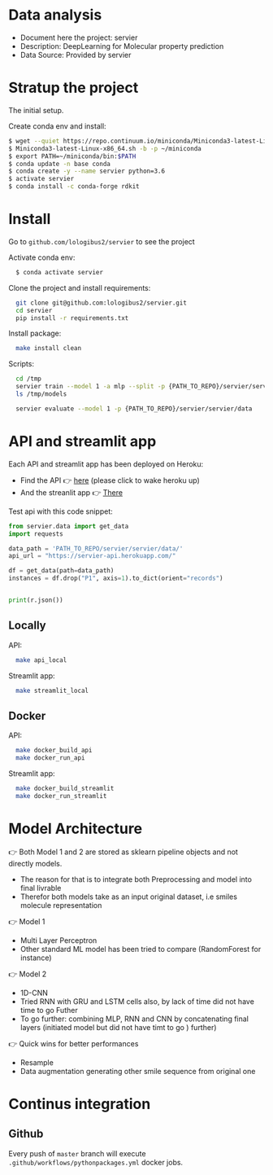 # Data analysis
- Document here the project: servier
- Description: DeepLearning for Molecular property prediction 
- Data Source: Provided by servier


# Stratup the project

The initial setup.

Create conda env and install:
```bash
$ wget --quiet https://repo.continuum.io/miniconda/Miniconda3-latest-Linux-x86_64.sh
$ Miniconda3-latest-Linux-x86_64.sh -b -p ~/miniconda
$ export PATH=~/miniconda/bin:$PATH
$ conda update -n base conda
$ conda create -y --name servier python=3.6
$ activate servier
$ conda install -c conda-forge rdkit
```

# Install
Go to `github.com/lologibus2/servier` to see the project

Activate conda env:
```bash
  $ conda activate servier 
```

Clone the project and install requirements:
```bash
  git clone git@github.com:lologibus2/servier.git
  cd servier
  pip install -r requirements.txt
```
Install package:
```bash
  make install clean
```

Scripts:
```bash
  cd /tmp
  servier train --model 1 -a mlp --split -p {PATH_TO_REPO}/servier/servier/data
  ls /tmp/models
```
```bash
  servier evaluate --model 1 -p {PATH_TO_REPO}/servier/servier/data
```

# API and streamlit app
Each API and streamlit app has been deployed on Heroku:  
 - Find the API 👉 [here](https://servier-api.herokuapp.com/)  (please click to wake heroku up)
 - And the streanlit app 👉 [There](https://servier-streamlit.herokuapp.com/)
 
Test api with this code snippet:
```python 
from servier.data import get_data
import requests

data_path = 'PATH_TO_REPO/servier/servier/data/'
api_url = "https://servier-api.herokuapp.com/"

df = get_data(path=data_path)
instances = df.drop("P1", axis=1).to_dict(orient="records")


print(r.json())
```
 
## Locally
API:
```bash
  make api_local 
```
Streamlit app:
```bash
  make streamlit_local
```
## Docker
API:
```bash
  make docker_build_api
  make docker_run_api
```
Streamlit app:
```bash
  make docker_build_streamlit
  make docker_run_streamlit
```

# Model Architecture
👉 Both Model 1 and 2 are stored as sklearn pipeline objects and not directly models.  
 - The reason for that is to integrate both Preprocessing and model into final livrable    
 - Therefor both models take as an input original dataset, i.e smiles molecule representation
 
👉 Model 1
 - Multi Layer Perceptron
 - Other standard ML model has been tried to compare (RandomForest for instance)
 
👉 Model 2
 - 1D-CNN
 - Tried RNN with GRU and LSTM cells also, by lack of time did not have time to go Futher
 - To go further: combining MLP, RNN and CNN by concatenating final layers (initiated model but did not have timt to go )
 further)

👉 Quick wins for better performances
 - Resample 
 - Data augmentation generating other smile sequence from original one

# Continus integration
## Github 
Every push of `master` branch will execute `.github/workflows/pythonpackages.yml` docker jobs.
